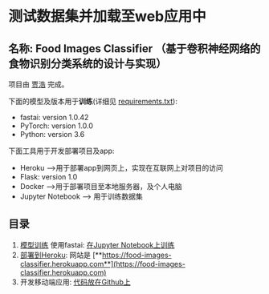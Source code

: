 # 测试数据集并加载至web应用中
## 名称:  Food Images Classifier （基于卷积神经网络的食物识别分类系统的设计与实现）


项目由 [贾浩](https://joker6934.github.io/) 完成。

下面的模型及版本用于**训练**(详细见 [requirements.txt](requirements.txt)):    
- fastai:  version 1.0.42
- PyTorch:  version  1.0.0
- Python:  version 3.6

下面工具用于开发部署项目及app:    
- Heroku -->用于部署app到网页上，实现在互联网上对项目的访问
- Flask:  version 1.0 
- Docker -->用于部署项目至本地服务器，及个人电脑
- Jupyter Notebook --> 用于训练数据集
 

## 目录
1.  [模型训练](docs/1_training.md) 使用fastai:  [在Jupyter Notebook上训练](https://github.com/Joker6934/graduate-project/web-deep-learning-classifier/train.ipynb)
2.  [部署到Heroku](docs/2_heroku_app.md):  网站是 [**https://food-images-classifier.herokuapp.com**](https://food-images-classifier.herokuapp.com)
3.  开发移动端应用:  [代码放在Github上](https://github.com/Joker6934/graduate-project/mobile-deep-learning-classifier)




